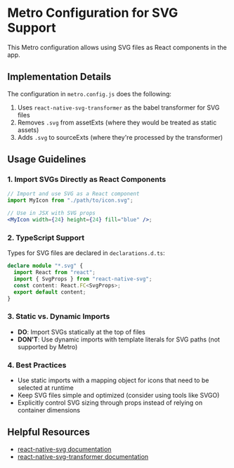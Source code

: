 # Metro Configuration for SVG Support

This Metro configuration allows using SVG files as React components in the app.

## Implementation Details

The configuration in `metro.config.js` does the following:

1. Uses `react-native-svg-transformer` as the babel transformer for SVG files
2. Removes `.svg` from assetExts (where they would be treated as static assets)
3. Adds `.svg` to sourceExts (where they're processed by the transformer)

## Usage Guidelines

### 1. Import SVGs Directly as React Components

```jsx
// Import and use SVG as a React component
import MyIcon from "./path/to/icon.svg";

// Use in JSX with SVG props
<MyIcon width={24} height={24} fill="blue" />;
```

### 2. TypeScript Support

Types for SVG files are declared in `declarations.d.ts`:

```ts
declare module "*.svg" {
  import React from "react";
  import { SvgProps } from "react-native-svg";
  const content: React.FC<SvgProps>;
  export default content;
}
```

### 3. Static vs. Dynamic Imports

- **DO**: Import SVGs statically at the top of files
- **DON'T**: Use dynamic imports with template literals for SVG paths (not supported by Metro)

### 4. Best Practices

- Use static imports with a mapping object for icons that need to be selected at runtime
- Keep SVG files simple and optimized (consider using tools like SVGO)
- Explicitly control SVG sizing through props instead of relying on container dimensions

## Helpful Resources

- [react-native-svg documentation](https://github.com/software-mansion/react-native-svg)
- [react-native-svg-transformer documentation](https://github.com/kristerkari/react-native-svg-transformer)
